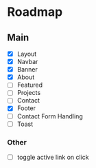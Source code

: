 # Roadmap

## Main
- [x] Layout
- [x] Navbar
- [x] Banner
- [x] About
- [ ] Featured
- [ ] Projects
- [ ] Contact
- [x] Footer
- [ ] Contact Form Handling
- [ ] Toast

### Other
- [ ] toggle active link on click
